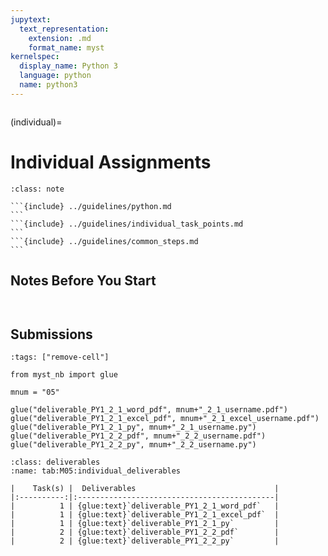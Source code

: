 ```yaml
---
jupytext:
  text_representation:
    extension: .md
    format_name: myst
kernelspec:
  display_name: Python 3
  language: python
  name: python3
---
```

```{include} ../macros.md
```

(individual)=
# Individual Assignments

````{admonition} Assigment Goals
:class: note

```{include} ../guidelines/python.md
```
```{include} ../guidelines/individual_task_points.md
```
```{include} ../guidelines/common_steps.md
```

````

## Notes Before You Start


```{include} ../guidelines/gradescope.md
```

```{include} ../guidelines/individual.md
```

## Submissions


```{code-cell} ipython3
:tags: ["remove-cell"]

from myst_nb import glue

mnum = "05"

glue("deliverable_PY1_2_1_word_pdf", mnum+"_2_1_username.pdf")
glue("deliverable_PY1_2_1_excel_pdf", mnum+"_2_1_excel_username.pdf")
glue("deliverable_PY1_2_1_py", mnum+"_2_1_username.py")
glue("deliverable_PY1_2_2_pdf", mnum+"_2_2_username.pdf")
glue("deliverable_PY1_2_2_py", mnum+"_2_2_username.py")
```

```{table} Deliverables
:class: deliverables
:name: tab:M05:individual_deliverables

|    Task(s) |  Deliverables                               |
|:----------:|:--------------------------------------------|
|          1 | {glue:text}`deliverable_PY1_2_1_word_pdf`   |
|          1 | {glue:text}`deliverable_PY1_2_1_excel_pdf`  |
|          1 | {glue:text}`deliverable_PY1_2_1_py`         |
|          2 | {glue:text}`deliverable_PY1_2_2_pdf`        |
|          2 | {glue:text}`deliverable_PY1_2_2_py`         |
```